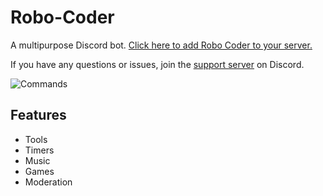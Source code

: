 # Robo-Coder

A multipurpose Discord bot.
[Click here to add Robo Coder to your server.](https://discord.com/oauth2/authorize?client_id=639607732202110977&scope=bot&permissions=805314582)

If you have any questions or issues, join the [support server](https://discord.gg/wfCGTrp) on Discord.

![Commands](https://raw.githubusercontent.com/ilovetocode2019/Robo-Coder/master/assets/commands.gif)

## Features
- Tools
- Timers
- Music
- Games
- Moderation
